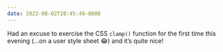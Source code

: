 ```yaml
---
date: 2022-08-02T20:45:49-0600
---
```


Had an excuse to exercise the CSS `clamp()` function for the first time this evening (…on a user style sheet 😂) and it’s quite nice!